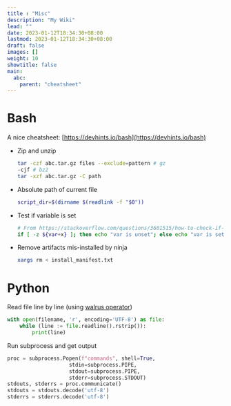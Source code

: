 ```yaml
---
title : "Misc"
description: "My Wiki"
lead: ""
date: 2023-01-12T18:34:30+08:00
lastmod: 2023-01-12T18:34:30+08:00
draft: false
images: []
weight: 10
showtitle: false
main:
  abc:
    parent: "cheatsheet"
---
```


# Bash

A nice cheatsheet: [https://devhints.io/bash](https://devhints.io/bash)

- Zip and unzip
  ```bash
  tar -czf abc.tar.gz files --exclude=pattern # gz
  -cjf # bz2
  tar -xzf abc.tar.gz -C path
  ```
- Absolute path of current file
  ```bash
  script_dir=$(dirname $(readlink -f "$0"))
  ```
- Test if variable is set
  ```bash
  # From https://stackoverflow.com/questions/3601515/how-to-check-if-a-variable-is-set-in-bash
  if [ -z ${var+x} ]; then echo "var is unset"; else echo "var is set to '$var'"; fi
  ```
- Remove artifacts mis-installed by ninja
  ```bash
  xargs rm < install_manifest.txt
  ```


# Python

Read file line by line (using [walrus operator](https://docs.python.org/3/whatsnew/3.8.html#assignment-expressions))

```python
with open(filename, 'r', encoding='UTF-8') as file:
    while (line := file.readline().rstrip()):
        print(line)
```

Run subprocess and get output

```python
proc = subprocess.Popen(f"commands", shell=True,
                    stdin=subprocess.PIPE,
                    stdout=subprocess.PIPE,
                    stderr=subprocess.STDOUT)
stdouts, stderrs = proc.communicate()
stdouts = stdouts.decode('utf-8')
stderrs = stderrs.decode('utf-8')
```

